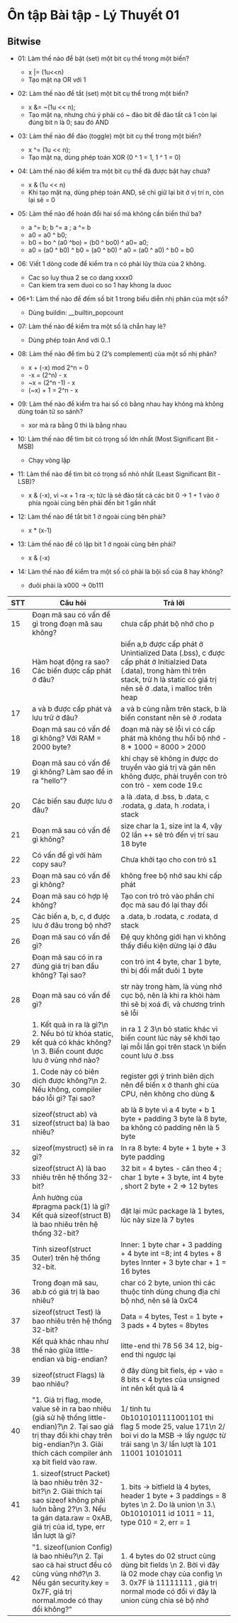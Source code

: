 # Ôn tập Bài tập - Lý Thuyết 01

## Bitwise
- 01: Làm thế nào để bật (set) một bit cụ thể trong một biến? 
    - x |= (1u<<n)
    - Tạo mặt nạ OR với 1

- 02: Làm thế nào để tắt (set) một bit cụ thể trong một biến?
    - x &= ~(1u << n);
    - Tạo mặt nạ, nhưng chú ý phải có ~ đảo bit để đảo tất cả 1 còn lại đúng bit n là 0; sau đó AND

- 03: Làm thế nào để đảo (toggle) một bit cụ thể trong một biến?
    - x ^= (1u << n);
    - Tạo mặt nạ, dùng phép toán XOR (0 ^ 1 = 1, 1 ^ 1 = 0)
- 04: Làm thế nào để kiểm tra một bit cụ thể đã được bật hay chưa?
    - x & (1u << n)
    - Khi tạo mặt nạ, dùng phép toán AND, sẽ chỉ giữ lại bit ở vị trí n, còn lại sẽ = 0

- 05: Làm thế nào để hoán đổi hai số mà không cần biến thứ ba?
    - a ^= b; b ^= a ; a ^= b
    - a0 = a0 ^ b0; 
    - b0 = bo ^ (a0 ^bo) = (b0 ^ bo0) ^ a0= a0; 
    - a0 = (a0 ^ b0) ^ b0 = (a0 ^ b0) ^ a0 = (a0 ^ a0) ^ b0 = b0

- 06: Viết 1 dòng code để kiểm tra n có phải lũy thừa của 2 không.
    - Cac so luy thua 2 se co dang xxxx0
    - Can kiem tra xem duoi co so 1 hay khong la duoc
    
- 06+1: Làm thế nào để đếm số bit 1 trong biểu diễn nhị phân của một số?
    - Dùng buildin: __builtin_popcount

- 07: Làm thế nào để kiểm tra một số là chẵn hay lẻ?
    - Dùng phép toán And với 0..1

- 08: Làm thế nào để tìm bù 2 (2’s complement) của một số nhị phân?
    - x + (-x) mod 2^n = 0
    - -x = (2^n) - x
    - ~x = (2^n -1) - x
    - (~x) + 1 = 2^n - x
- 09: Làm thế nào để kiểm tra hai số có bằng nhau hay không mà không dùng toán tử so sánh?
    - xor mà ra bằng 0 thì là bằng nhau

- 10: Làm thế nào để tìm bit có trọng số lớn nhất (Most Significant Bit - MSB)
    - Chạy vòng lặp

- 11: Làm thế nào để tìm bit có trọng số nhỏ nhất (Least Significant Bit - LSB)?
    - x & (-x), vì ~x + 1 ra -x; tức là sẽ đảo tất cả các bit 0 -> 1 + 1 vào ở phía ngoài cùng bên phải đến bit 1 gần nhất

- 12: Làm thế nào để tắt bit 1 ở ngoài cùng bên phải?
    - x * (x-1)

- 13: Làm thế nào để cô lập bit 1 ở ngoài cùng bên phải?
    - x & (-x)
- 14: Làm thế nào để kiểm tra một số có phải là bội số của 8 hay không?
    - đuôi phải là x000 -> 0b111

| STT| Câu hỏi | Trả lời |
|---------|-----|--------|
|15|Đoạn mã sau có vấn đề gì trong đoạn mã sau không? |chưa cấp phát bộ nhớ cho p|
|16|Hàm hoạt động ra sao? Các biến được cấp phát ở đâu? | biến a,b  được cấp phát ở Unintialized Data (.bss), c được cấp phát ở Initialzied Data (.data), trong hàm thì trên stack, trừ h là static có giá trị nên sẽ ở .data, i malloc trên heap |
|17|a và b được cấp phát và lưu trữ ở đâu?|a và b cùng nằm trên stack, b là biến constant nên sẽ ở .rodata|
|18|Đoạn mã sau có vấn đề gì không? Với RAM = 2000 byte?|đoạn mã này sẽ lỗi vì có cấp phát mà không thu hồi bộ nhớ - 8 * 1000 = 8000 > 2000|
|19|Đoạn mã sau có vấn đề gì không? Làm sao để in ra "hello"?|khi chạy sẽ không in được do truyền vào giá trị và gán nên không được, phải truyền con trỏ con trỏ - xem code 19.c|
|20|Các biến sau được lưu ở đâu?|a là .data, d .bss, b .data, c .rodata, g .data, h .rodata, i stack|
|21|Đoạn mã sau có vấn đề gì không?|size char la 1, size int la 4, vậy 02 lần ++ sẽ trỏ đến vị trí sau 18 byte|
|22|Có vấn đề gì với hàm copy sau?|Chưa khởi tạo cho con trỏ s1|
|23|Đoạn mã sau có vấn đề gì không?|không free bộ nhớ sau khi cấp phát|
|24|Đoạn mã sau có hợp lệ không?|Tạo con trỏ trỏ vào phần chỉ đọc mà sau đó lại thay đổi|
|25|Các biến a, b, c, d được lưu ở đâu trong bộ nhớ?|a .data, b .rodata, c .rodata, d stack|
|26|Đoạn mã sau có vấn đề gì?|Đệ quy không giới hạn vì không thấy điều kiện dừng lại ở đâu|
|27|Đoạn mã sau có in ra đúng giá trị ban đầu không? Tại sao?|con trỏ int 4 byte, char 1 byte, thì bị đổi mất đuôi 1 byte|
|28|Đoạn mã sau có vấn đề gì?|str này trong hàm, là vùng nhớ cục bộ, nên là khi ra khỏi hàm thì sẽ bị xoá đi, và chương trình sẽ lỗi|
|29|1. Kết quả in ra là gì?\n 2. Nếu bỏ từ khóa static, kết quả có khác không?\n 3. Biến count được lưu ở vùng nhớ nào?|in ra 1 2 3\n bỏ static khác vì biến count lúc này sẽ khởi tạo lại mỗi lần gọi trên stack \n biến count lưu ở .bss |
|30|1. Code này có biên dịch được không?\n 2. Nếu không, compiler báo lỗi gì? Tại sao?|register gợi ý trình biên dịch nên để biến x ở thanh ghi của CPU, nên không cho dùng &|
|31|sizeof(struct ab) và sizeof(struct ba) là bao nhiêu?| ab là 8 byte vì a 4 byte + b 1 byte + padding 3 byte là 8 byte, ba không có padding nên là 5 byte|
|32|sizeof(mystruct) sẽ in ra gì?|In ra 8 byte: 4 byte + 1 byte + 3 byte padding|
|33|sizeof(struct A) là bao nhiêu trên hệ thống 32-bit?| 32 bit = 4 bytes - căn theo 4 ; char 1 byte + 3 byte, int 4 byte , short 2 byte + 2 => 12 bytes |
|34|Ảnh hưởng của #pragma pack(1) là gì? Kết quả sizeof(struct B) là bao nhiêu trên hệ thống 32-bit?|đặt lại mức package là 1 bytes, lúc này size là 7 bytes|
|35|Tính sizeof(struct Outer) trên hệ thống 32-bit.| Inner: 1 byte char + 3 padding + 4 byte int =8; int 4 bytes + 8 bytes Innter + 3 byte char + 1 = 16 bytes|
|36|Trong đoạn mã sau, ab.b có giá trị là bao nhiêu?|char có 2 byte, union thì các thuộc tính dùng chung địa chỉ bộ nhớ, nên sẽ là 0xC4|
|37|sizeof(struct Test) là bao nhiêu trên hệ thống 32-bit?|Data = 4 bytes, Test = 1 byte + 3 pads + 4 bytes = 8bytes|
|38|Kết quả khác nhau như thế nào giữa little-endian và big-endian?|litte-end thì 78 56 34 12, big-end thì ngược lại|
|39|sizeof(struct Flags) là bao nhiêu?|ở đây dùng bit fiels, ép + vào = 8 bits < 4 bytes của unsigned int nên kết quả là 4|
|40|"1. Giá trị flag, mode, value sẽ in ra bao nhiêu (giả sử hệ thống little-endian)?\n 2. Tại sao giá trị thay đổi khi chạy trên big-endian?\n 3. Giải thích cách compiler ánh xạ bit field vào raw.|1/ tinh tu 0b1010101111001101 thi flag 5 mode 25, value 171\n 2/ boi vi do la MSB -> lấy ngược từ trái sang \n 3/ lần lượt là 101 11001 10101011|
|41|1. sizeof(struct Packet) là bao nhiêu trên 32-bit?\n 2. Giải thích tại sao sizeof không phải luôn bằng 2?\n 3. Nếu ta gán data.raw = 0xAB, giá trị của id, type, err lần lượt là gì?|1. bits -> bitfield là 4 bytes, header 1 byte + 3 paddings = 8 bytes \n 2. Do là union \n 3.\ 0b10101011 id 1011 = 11, type 010 = 2, err = 1 |
|42|"1. sizeof(union Config) là bao nhiêu?\n 2. Tại sao cả hai struct đều có cùng vùng nhớ?\n 3. Nếu gán security.key = 0x7F, giá trị normal.mode có thay đổi không?"| 1. 4 bytes do 02 struct cùng dùng bit fields \n 2. Bởi vì đây là 02 mode chạy của config \n 3. 0x7F là 11111111 , giá trị normal mode có đổi vì đây là union cùng chia sẻ bộ nhớ|